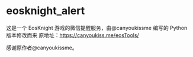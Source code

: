# eosknight_alert
这是一个 EosKnight 游戏的微信提醒服务，由@canyoukissme 编写的 Python 版本修改而来
原地址：https://canyoukiss.me/eosTools/

感谢原作者@canyoukissme。
